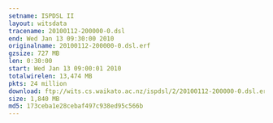 ```yaml
---
setname: ISPDSL II
layout: witsdata
tracename: 20100112-200000-0.dsl
end: Wed Jan 13 09:30:00 2010
originalname: 20100112-200000-0.dsl.erf
gzsize: 727 MB
len: 0:30:00
start: Wed Jan 13 09:00:01 2010
totalwirelen: 13,474 MB
pkts: 24 million
download: ftp://wits.cs.waikato.ac.nz/ispdsl/2/20100112-200000-0.dsl.erf.gz
size: 1,840 MB
md5: 173ceba1e28cebaf497c938ed95c566b
---
```

